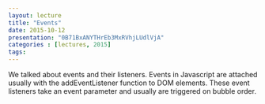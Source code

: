 ```yaml
---
layout: lecture
title: "Events"
date: 2015-10-12
presentation: "0B71BxANYTHrEb3MxRVhjLUdlVjA"
categories : [lectures, 2015]
tags: 
---
```


We talked about events and their listeners. Events in Javascript are attached usually with the addEventListener function to DOM elements. These event listeners take an event parameter and usually are triggered on bubble order.
